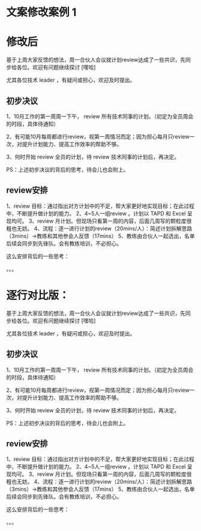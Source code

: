 # 文案修改案例 1

# 修改后


























基于上周大家反馈的想法，周一合伙人会议就计划review达成了一些共识，先同步给各位。欢迎有问题继续探讨 [嘿哈]

尤其各位技术 leader ，有疑问或担心，欢迎及时提出。

## 初步决议
1、10月工作的第一周周一下午， review 所有技术同事的计划。（初定为全员周会的时段，具体待通知）

2、有可能10月每周都进行review，视第一周情况而定；因为担心每月只review一次，对提升计划能力、提高工作效率的帮助不够。

3、何时开始 review 全员的计划，待 review 技术同事的计划后，再决定。

PS：上述初步决议的背后的思考，待会儿也会附上。

## review安排
1、review 目标：通过指出对方计划中的不足，帮大家更好地实现目标；在此过程中，不断提升做计划的能力。
2、4~5人一组review 。计划以 TAPD 和 Excel 呈现均可。
3、review 月计划。但现场只看第一周的内容，后面几周写的颗粒度很粗也无妨。
4、流程：逐一进行计划的review（20mins/人）：简述计划拆解思路（3mins）→教练和其他参会人反馈（17mins）
5、教练由合伙人一起选出，名单后续会同步到先锋队。会有教练培训，不必担心。

这么安排背后的一些思考：

。。。


# 逐行对比版：

基于上周大家反馈的想法，周一合伙人会议就计划review达成了一些共识，先同步给各位。欢迎有问题继续探讨 [嘿哈]

尤其各位技术 leader ，有疑问或担心，欢迎及时提出。

## 初步决议
1、10月工作的第一周周一下午， review 所有技术同事的计划。（初定为全员周会的时段，具体待通知）

2、有可能10月每周都进行review，视第一周情况而定；因为担心每月只review一次，对提升计划能力、提高工作效率的帮助不够。

3、何时开始 review 全员的计划，待 review 技术同事的计划后，再决定。

PS：上述初步决议的背后的思考，待会儿也会附上。

## review安排
1、review 目标：通过指出对方计划中的不足，帮大家更好地实现目标；在此过程中，不断提升做计划的能力。
2、4~5人一组review 。计划以 TAPD 和 Excel 呈现均可。
3、review 月计划。但现场只看第一周的内容，后面几周写的颗粒度很粗也无妨。
4、流程：逐一进行计划的review（20mins/人）：简述计划拆解思路（3mins）→教练和其他参会人反馈（17mins）
5、教练由合伙人一起选出，名单后续会同步到先锋队。会有教练培训，不必担心。

这么安排背后的一些思考：

。。。

